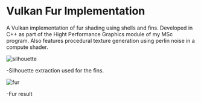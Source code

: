 # Vulkan Fur Implementation

A Vulkan implementation of fur shading using shells and fins. Developed in C++ as part of the Hight Performance Graphics module of my MSc program.
Also features procedural texture generation using perlin noise in a compute shader.

![silhouette](https://user-images.githubusercontent.com/19236056/38263121-e208e852-3777-11e8-94f1-c53f81fa972b.PNG)

-Silhouette extraction used for the fins.

![fur](https://user-images.githubusercontent.com/19236056/38263184-08d75aa4-3778-11e8-876e-f1735f280ef8.PNG)

-Fur result
